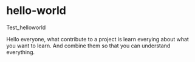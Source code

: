 # hello-world
Test_helloworld

Hello everyone, what contribute to a project is learn everying about what you want to learn.
And combine them so that you can understand everything.
